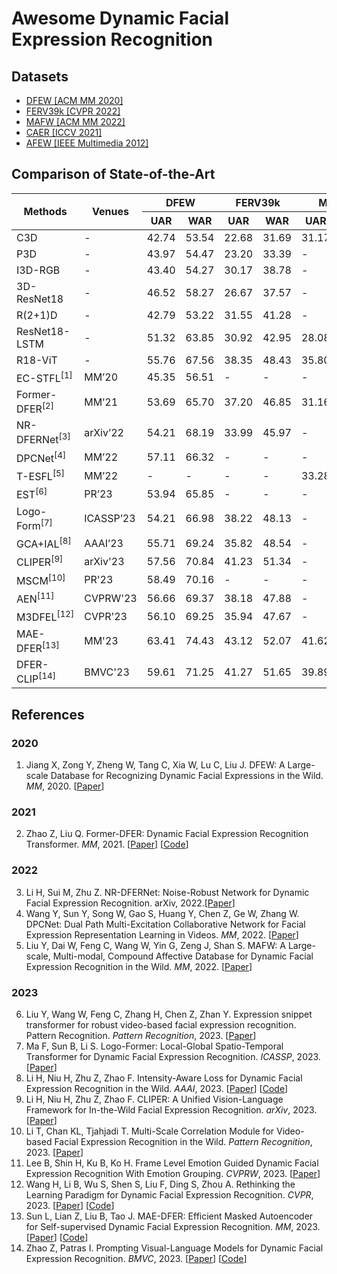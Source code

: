 # Awesome Dynamic Facial Expression Recognition

## Datasets 
  - [DFEW [ACM MM 2020]](https://dfew-dataset.github.io/)
  - [FERV39k [CVPR 2022]](https://wangyanckxx.github.io/Proj_CVPR2022_FERV39k.html)
  - [MAFW [ACM MM 2022]](https://mafw-database.github.io/MAFW/)
  - [CAER [ICCV 2021]](https://caer-dataset.github.io/)
  - [AFEW [IEEE Multimedia 2012]](https://cs.anu.edu.au/few/AFEW.html)

## Comparison of State-of-the-Art
<table>
<thead>
  <tr>
    <th style="text-align: center" rowspan="2">Methods</th>
    <th rowspan="2">Venues</th>
    <th colspan="2">DFEW</th>
    <th colspan="2">FERV39k</th>
    <th colspan="2">MAFW</th>
  </tr>
  <tr>
    <th>UAR</th>
    <th>WAR</th>
    <th>UAR</th>
    <th>WAR</th>
    <th>UAR</th>
    <th>WAR</th>
  </tr>
</thead>
<tbody>
  <tr>
    <td>C3D</td>
    <td>-</td>
    <td>42.74</td>
    <td>53.54</td>
    <td>22.68</td>
    <td>31.69</td>
    <td>31.17 </td>
    <td>42.25 </td>
  </tr>
  <tr>
    <td>P3D</td>
    <td>-</td>
    <td>43.97</td>
    <td>54.47</td>
    <td>23.20</td>
    <td>33.39</td>
    <td>-</td>
    <td>-</td>
  </tr>
  <tr>
    <td>I3D-RGB</td>
    <td>-</td>
    <td>43.40</td>
    <td>54.27</td>
    <td>30.17</td>
    <td>38.78</td>
    <td>-</td>
    <td>-</td>
  </tr>
  <tr>
    <td>3D-ResNet18</td>
    <td>-</td>
    <td>46.52</td>
    <td>58.27</td>
    <td>26.67</td>
    <td>37.57</td>
    <td>-</td>
    <td>-</td>
  </tr>
  <tr>
    <td>R(2+1)D</td>
    <td>-</td>
    <td>42.79</td>
    <td>53.22</td>
    <td>31.55</td>
    <td>41.28</td>
    <td>-</td>
    <td>-</td>
  </tr>
  <tr>
    <td>ResNet18-LSTM</td>
    <td>-</td>
    <td>51.32</td>
    <td>63.85</td>
    <td>30.92</td>
    <td>42.95</td>
    <td>28.08</td>
    <td>39.38</td>
  </tr>
  <tr>
    <td>R18-ViT</td>
    <td>-</td>
    <td>55.76</td>
    <td>67.56</td>
    <td>38.35</td>
    <td>48.43</td>
    <td>35.80</td>
    <td>47.72</td>
  </tr>
  <tr>
    <td>EC-STFL<sup>[1]</sup></td>
    <td>MM’20</td>
    <td>45.35</td>
    <td>56.51</td>
    <td>-</td>
    <td>-</td>
    <td>-</td>
    <td>-</td>
  </tr>
  <tr>
    <td>Former-DFER<sup>[2]</sup></td>
    <td>MM’21</td>
    <td>53.69</td>
    <td>65.70</td>
    <td>37.20</td>
    <td>46.85</td>
    <td>31.16 </td>
    <td>43.27</td>
  </tr>
  <tr>
    <td>NR-DFERNet<sup>[3]</sup></td>
    <td>arXiv’22</td>
    <td>54.21</td>
    <td>68.19</td>
    <td>33.99</td>
    <td>45.97</td>
    <td>-</td>
    <td>-</td>
  </tr>
  <tr>
    <td>DPCNet<sup>[4]</sup></td>
    <td>MM’22</td>
    <td>57.11</td>
    <td>66.32</td>
    <td>-</td>
    <td>-</td>
    <td>-</td>
    <td>-</td>
  </tr>
  <tr>
    <td>T-ESFL<sup>[5]</sup></td>
    <td>MM’22</td>
    <td>-</td>
    <td>-</td>
    <td>-</td>
    <td>-</td>
    <td>33.28 </td>
    <td>48.18</td>
  </tr>
  <tr>
    <td>EST<sup>[6]</sup></td>
    <td>PR’23</td>
    <td>53.94</td>
    <td>65.85</td>
    <td>-</td>
    <td>-</td>
    <td>-</td>
    <td>-</td>
  </tr>
  <tr>
    <td>Logo-Form<sup>[7]</sup></td>
    <td>ICASSP’23</td>
    <td>54.21</td>
    <td>66.98</td>
    <td>38.22</td>
    <td>48.13</td>
    <td>-</td>
    <td>-</td>
  </tr>
  <tr>
    <td>GCA+IAL<sup>[8]</sup></td>
    <td>AAAI’23</td>
    <td>55.71</td>
    <td>69.24</td>
    <td>35.82</td>
    <td>48.54</td>
    <td>-</td>
    <td>-</td>
  </tr>
  <tr>
    <td>CLIPER<sup>[9]</sup></td>
    <td>arXiv'23</td>
    <td>57.56</td>
    <td>70.84</td>
    <td>41.23</td>
    <td>51.34</td>
    <td>-</td>
    <td>-</td>
  </tr>
  <tr>
    <td>MSCM<sup>[10]</sup></td>
    <td>PR'23</td>
    <td>58.49</td>
    <td>70.16</td>
    <td>-</td>
    <td>-</td>
    <td>-</td>
    <td>-</td>
  </tr>
  <tr>
    <td>AEN<sup>[11]</sup></td>
    <td>CVPRW'23</td>
    <td>56.66</td>
    <td>69.37</td>
    <td>38.18</td>
    <td>47.88</td>
    <td>-</td>
    <td>-</td>
  </tr>
  <tr>
    <td>M3DFEL<sup>[12]</sup></td>
    <td>CVPR'23</td>
    <td>56.10</td>
    <td>69.25</td>
    <td>35.94</td>
    <td>47.67</td>
    <td>-</td>
    <td>-</td>
  </tr>
  <tr>
    <td>MAE-DFER<sup>[13]</sup></td>
    <td>MM'23</td>
    <td>63.41</td>
    <td>74.43</td>
    <td>43.12</td>
    <td>52.07</td>
    <td>41.62</td>
    <td>54.31</td>
  </tr>
  <tr>
    <td>DFER-CLIP<sup>[14]</sup></td>
    <td>BMVC'23</td>
    <td>59.61</td>
    <td>71.25</td>
    <td>41.27</td>
    <td>51.65</td>
    <td>39.89</td>
    <td>52.55</td>
  </tr> 
<!-- copy this to add new methods
  <tr>
    <td></td>  
    <td></td>
    <td></td>
    <td></td>
    <td></td>
    <td></td>
    <td></td>
    <td></td>
  </tr> 
-->
</tbody>
</table>

## References
<!-- Using Vancouver Format -->
### 2020
1. Jiang X, Zong Y, Zheng W, Tang C, Xia W, Lu C, Liu J. DFEW: A Large-scale Database for Recognizing Dynamic Facial Expressions in the Wild. *MM*, 2020. [[Paper](https://doi.org/10.1145/3394171.3413620)]
### 2021
2. Zhao Z, Liu Q. Former-DFER: Dynamic Facial Expression Recognition Transformer. *MM*, 2021. [[Paper](https://doi.org/10.1145/3474085.3475292)] [[Code](https://github.com/zengqunzhao/Former-DFER)]
### 2022
3. Li H, Sui M, Zhu Z. NR-DFERNet: Noise-Robust Network for Dynamic Facial Expression Recognition. arXiv, 2022.[[Paper](https://arxiv.org/abs/2206.04975)]
4. Wang Y, Sun Y, Song W, Gao S, Huang Y, Chen Z, Ge W, Zhang W. DPCNet: Dual Path Multi-Excitation Collaborative Network for Facial Expression Representation Learning in Videos. *MM*, 2022. [[Paper](https://doi.org/10.1145/3503161.3547865)]
5. Liu Y, Dai W, Feng C, Wang W, Yin G, Zeng J, Shan S. MAFW: A Large-scale, Multi-modal, Compound Affective Database for Dynamic Facial Expression Recognition in the Wild. *MM*, 2022. [[Paper](https://mafw-database.github.io/MAFW/)]
### 2023
6. Liu Y, Wang W, Feng C, Zhang H, Chen Z, Zhan Y. Expression snippet transformer for robust video-based facial expression recognition. Pattern Recognition. *Pattern Recognition*, 2023. [[Paper](https://doi.org/10.1016/j.patcog.2023.109368)]
7. Ma F, Sun B, Li S. Logo-Former: Local-Global Spatio-Temporal Transformer for Dynamic Facial Expression Recognition. *ICASSP*, 2023. [[Paper](https://ieeexplore.ieee.org/abstract/document/10095448)]
8. Li H, Niu H, Zhu Z, Zhao F. Intensity-Aware Loss for Dynamic Facial Expression Recognition in the Wild. *AAAI*, 2023. [[Paper](https://arxiv.org/abs/2208.10335)] [[Code](https://github.com/muse1998/IAL-for-Facial-Expression-Recognition)] 
9. Li H, Niu H, Zhu Z, Zhao F. CLIPER: A Unified Vision-Language Framework for In-the-Wild Facial Expression Recognition. *arXiv*, 2023. [[Paper](https://arxiv.org/abs/2303.00193)] 
10. Li T, Chan KL, Tjahjadi T. Multi-Scale Correlation Module for Video-based Facial Expression Recognition in the Wild. *Pattern Recognition*, 2023. [[Paper](https://doi.org/10.1016/j.patcog.2023.109691)]
11. Lee B, Shin H, Ku B, Ko H. Frame Level Emotion Guided Dynamic Facial Expression Recognition With Emotion Grouping. *CVPRW*, 2023. [[Paper](https://openaccess.thecvf.com/content/CVPR2023/html/Wang_Rethinking_the_Learning_Paradigm_for_Dynamic_Facial_Expression_Recognition_CVPR_2023_paper.html)] 
12. Wang H, Li B, Wu S, Shen S, Liu F, Ding S, Zhou A. Rethinking the Learning Paradigm for Dynamic Facial Expression Recognition. *CVPR*, 2023. [[Paper](https://openaccess.thecvf.com/content/CVPR2023/html/Wang_Rethinking_the_Learning_Paradigm_for_Dynamic_Facial_Expression_Recognition_CVPR_2023_paper.html)] [[Code](https://github.com/faceeyes/M3DFEL)]
13. Sun L, Lian Z, Liu B, Tao J. MAE-DFER: Efficient Masked Autoencoder for Self-supervised Dynamic Facial Expression Recognition. *MM*, 2023. [[Paper](https://arxiv.org/abs/2307.02227)] [[Code](https://github.com/sunlicai/MAE-DFER)]
14. Zhao Z, Patras I. Prompting Visual-Language Models for Dynamic Facial Expression Recognition. *BMVC*, 2023. [[Paper](https://arxiv.org/abs/2308.13382)] [[Code](https://github.com/zengqunzhao/DFER-CLIP)]
